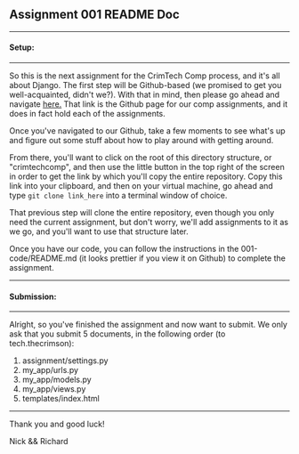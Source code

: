 ## Assignment 001 README Doc
-----

#### Setup:
-----

So this is the next assignment for the CrimTech Comp process, and it's all about Django. The first step will be Github-based (we promised to get you well-acquainted, didn't we?). With that in mind, then please go ahead and navigate [here.](https://github.com/harvard-crimson/crimtechcomp/tree/master/assignments/001/ "Assignment Page") That link is the Github page for our comp assignments, and it does in fact hold each of the assignments. 

Once you've navigated to our Github, take a few moments to see what's up and figure out some stuff about how to play around with getting around. 

From there, you'll want to click on the root of this directory structure, or "crimtechcomp", and then use the little button in the top right of the screen in order to get the link by which you'll copy the entire repository. Copy this link into your clipboard, and then on your virtual machine, go ahead and type ```git clone link_here``` into a terminal window of choice. 

That previous step will clone the entire repository, even though you only need the current assignment, but don't worry, we'll add assignments to it as we go, and you'll want to use that structure later. 

Once you have our code, you can follow the instructions in the 001-code/README.md (it looks prettier if you view it on Github) to complete the assignment. 

-----

#### Submission:
-----

Alright, so you've finished the assignment and now want to submit. We only ask that you submit 5 documents, in the following order (to tech.thecrimson):

1. assignment/settings.py
2. my_app/urls.py
3. my_app/models.py
4. my_app/views.py
5. templates/index.html

-----

Thank you and good luck!

Nick && Richard
